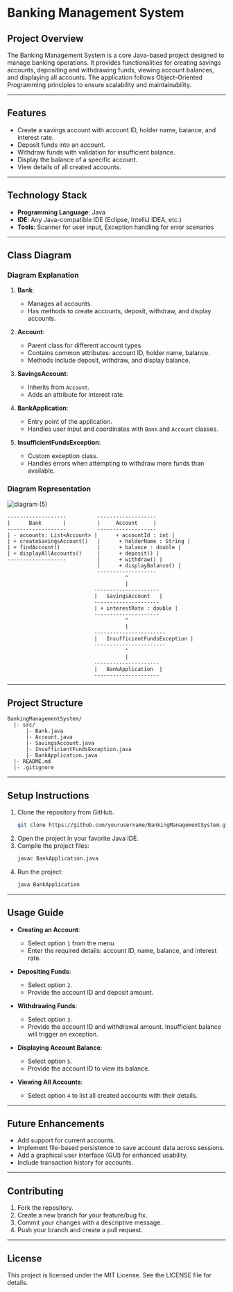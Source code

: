 # Banking Management System

## Project Overview
The Banking Management System is a core Java-based project designed to manage banking operations. It provides functionalities for creating savings accounts, depositing and withdrawing funds, viewing account balances, and displaying all accounts. The application follows Object-Oriented Programming principles to ensure scalability and maintainability.

---

## Features
- Create a savings account with account ID, holder name, balance, and interest rate.
- Deposit funds into an account.
- Withdraw funds with validation for insufficient balance.
- Display the balance of a specific account.
- View details of all created accounts.

---

## Technology Stack
- **Programming Language**: Java
- **IDE**: Any Java-compatible IDE (Eclipse, IntelliJ IDEA, etc.)
- **Tools**: Scanner for user input, Exception handling for error scenarios

---

## Class Diagram

### Diagram Explanation
1. **Bank**:
   - Manages all accounts.
   - Has methods to create accounts, deposit, withdraw, and display accounts.

2. **Account**:
   - Parent class for different account types.
   - Contains common attributes: account ID, holder name, balance.
   - Methods include deposit, withdraw, and display balance.

3. **SavingsAccount**:
   - Inherits from `Account`.
   - Adds an attribute for interest rate.

4. **BankApplication**:
   - Entry point of the application.
   - Handles user input and coordinates with `Bank` and `Account` classes.

5. **InsufficientFundsException**:
   - Custom exception class.
   - Handles errors when attempting to withdraw more funds than available.

### Diagram Representation

![diagram (5)](https://github.com/user-attachments/assets/008a093d-fde5-4c15-9462-640a71d44fcd)


```
-------------------          -------------------
|      Bank       |          |     Account     |
-------------------          -------------------
| - accounts: List<Account> |      + accountId : int |
| + createSavingsAccount()   |      + holderName : String |
| + findAccount()            |      + balance : double |
| + displayAllAccounts()     |      + deposit() |
-------------------          |      + withdraw() |
                             |      + displayBalance() |
                             -------------------
                                      ^
                                      |
                            ---------------------
                            |   SavingsAccount   |
                            ---------------------
                            | + interestRate : double |
                            ---------------------
                                      ^
                                      |
                            -----------------------
                            |   InsufficientFundsException |
                            -----------------------
                                      ^
                                      |
                            ---------------------
                            |   BankApplication  |
                            ---------------------
```

---

## Project Structure
```
BankingManagementSystem/
  |- src/
      |- Bank.java
      |- Account.java
      |- SavingsAccount.java
      |- InsufficientFundsException.java
      |- BankApplication.java
  |- README.md
  |- .gitignore
```

---

## Setup Instructions
1. Clone the repository from GitHub.
   ```bash
   git clone https://github.com/yourusername/BankingManagementSystem.git
   ```
2. Open the project in your favorite Java IDE.
3. Compile the project files:
   ```bash
   javac BankApplication.java
   ```
4. Run the project:
   ```bash
   java BankApplication
   ```

---

## Usage Guide
- **Creating an Account**:
  - Select option `1` from the menu.
  - Enter the required details: account ID, name, balance, and interest rate.

- **Depositing Funds**:
  - Select option `2`.
  - Provide the account ID and deposit amount.

- **Withdrawing Funds**:
  - Select option `3`.
  - Provide the account ID and withdrawal amount. Insufficient balance will trigger an exception.

- **Displaying Account Balance**:
  - Select option `5`.
  - Provide the account ID to view its balance.

- **Viewing All Accounts**:
  - Select option `4` to list all created accounts with their details.

---

## Future Enhancements
- Add support for current accounts.
- Implement file-based persistence to save account data across sessions.
- Add a graphical user interface (GUI) for enhanced usability.
- Include transaction history for accounts.

---

## Contributing
1. Fork the repository.
2. Create a new branch for your feature/bug fix.
3. Commit your changes with a descriptive message.
4. Push your branch and create a pull request.

---

## License
This project is licensed under the MIT License. See the LICENSE file for details.

